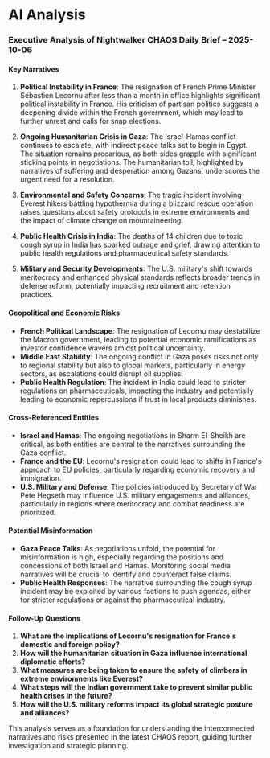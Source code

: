 # AI Analysis

### Executive Analysis of Nightwalker CHAOS Daily Brief – 2025-10-06

#### Key Narratives
1. **Political Instability in France**: The resignation of French Prime Minister Sébastien Lecornu after less than a month in office highlights significant political instability in France. His criticism of partisan politics suggests a deepening divide within the French government, which may lead to further unrest and calls for snap elections.
   
2. **Ongoing Humanitarian Crisis in Gaza**: The Israel-Hamas conflict continues to escalate, with indirect peace talks set to begin in Egypt. The situation remains precarious, as both sides grapple with significant sticking points in negotiations. The humanitarian toll, highlighted by narratives of suffering and desperation among Gazans, underscores the urgent need for a resolution.

3. **Environmental and Safety Concerns**: The tragic incident involving Everest hikers battling hypothermia during a blizzard rescue operation raises questions about safety protocols in extreme environments and the impact of climate change on mountaineering.

4. **Public Health Crisis in India**: The deaths of 14 children due to toxic cough syrup in India has sparked outrage and grief, drawing attention to public health regulations and pharmaceutical safety standards.

5. **Military and Security Developments**: The U.S. military's shift towards meritocracy and enhanced physical standards reflects broader trends in defense reform, potentially impacting recruitment and retention practices.

#### Geopolitical and Economic Risks
- **French Political Landscape**: The resignation of Lecornu may destabilize the Macron government, leading to potential economic ramifications as investor confidence wavers amidst political uncertainty.
- **Middle East Stability**: The ongoing conflict in Gaza poses risks not only to regional stability but also to global markets, particularly in energy sectors, as escalations could disrupt oil supplies.
- **Public Health Regulation**: The incident in India could lead to stricter regulations on pharmaceuticals, impacting the industry and potentially leading to economic repercussions if trust in local products diminishes.

#### Cross-Referenced Entities
- **Israel and Hamas**: The ongoing negotiations in Sharm El-Sheikh are critical, as both entities are central to the narratives surrounding the Gaza conflict.
- **France and the EU**: Lecornu's resignation could lead to shifts in France's approach to EU policies, particularly regarding economic recovery and immigration.
- **U.S. Military and Defense**: The policies introduced by Secretary of War Pete Hegseth may influence U.S. military engagements and alliances, particularly in regions where meritocracy and combat readiness are prioritized.

#### Potential Misinformation
- **Gaza Peace Talks**: As negotiations unfold, the potential for misinformation is high, especially regarding the positions and concessions of both Israel and Hamas. Monitoring social media narratives will be crucial to identify and counteract false claims.
- **Public Health Responses**: The narrative surrounding the cough syrup incident may be exploited by various factions to push agendas, either for stricter regulations or against the pharmaceutical industry.

#### Follow-Up Questions
1. **What are the implications of Lecornu's resignation for France's domestic and foreign policy?**
2. **How will the humanitarian situation in Gaza influence international diplomatic efforts?**
3. **What measures are being taken to ensure the safety of climbers in extreme environments like Everest?**
4. **What steps will the Indian government take to prevent similar public health crises in the future?**
5. **How will the U.S. military reforms impact its global strategic posture and alliances?**

This analysis serves as a foundation for understanding the interconnected narratives and risks presented in the latest CHAOS report, guiding further investigation and strategic planning.
